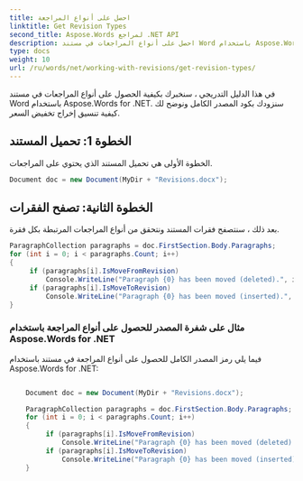 ```yaml
---
title: احصل على أنواع المراجعة
linktitle: Get Revision Types
second_title: Aspose.Words لمراجع .NET API
description: احصل على أنواع المراجعات في مستند Word باستخدام Aspose.Words for .NET.
type: docs
weight: 10
url: /ru/words/net/working-with-revisions/get-revision-types/
---
```


في هذا الدليل التدريجي ، سنخبرك بكيفية الحصول على أنواع المراجعات في مستند Word باستخدام Aspose.Words for .NET. سنزودك بكود المصدر الكامل ونوضح لك كيفية تنسيق إخراج تخفيض السعر.

## الخطوة 1: تحميل المستند

الخطوة الأولى هي تحميل المستند الذي يحتوي على المراجعات.

```csharp
Document doc = new Document(MyDir + "Revisions.docx");
```

## الخطوة الثانية: تصفح الفقرات

بعد ذلك ، سنتصفح فقرات المستند ونتحقق من أنواع المراجعات المرتبطة بكل فقرة.

```csharp
ParagraphCollection paragraphs = doc.FirstSection.Body.Paragraphs;
for (int i = 0; i < paragraphs.Count; i++)
{
     if (paragraphs[i].IsMoveFromRevision)
         Console.WriteLine("Paragraph {0} has been moved (deleted).", i);
     if (paragraphs[i].IsMoveToRevision)
         Console.WriteLine("Paragraph {0} has been moved (inserted).", i);
}
```

### مثال على شفرة المصدر للحصول على أنواع المراجعة باستخدام Aspose.Words for .NET

فيما يلي رمز المصدر الكامل للحصول على أنواع المراجعة في مستند باستخدام Aspose.Words for .NET:

```csharp

	Document doc = new Document(MyDir + "Revisions.docx");

	ParagraphCollection paragraphs = doc.FirstSection.Body.Paragraphs;
	for (int i = 0; i < paragraphs.Count; i++)
	{
		 if (paragraphs[i].IsMoveFromRevision)
			 Console.WriteLine("Paragraph {0} has been moved (deleted).", i);
		 if (paragraphs[i].IsMoveToRevision)
			 Console.WriteLine("Paragraph {0} has been moved (inserted).", i);
	}

```
